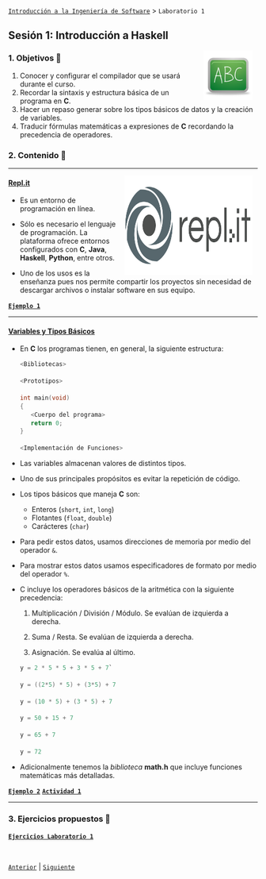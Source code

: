 [`Introducción a la Ingeniería de Software`](../README.md) > `Laboratorio 1`

## Sesión 1: Introducción a Haskell

<img src="../imagenes/pizarron.png" align="right" height="100" width="100" hspace="10">

### 1. Objetivos :dart:

1. Conocer y configurar el compilador que se usará durante el curso.
1. Recordar la sintaxis y estructura básica de un programa en __C__.
1. Hacer un repaso generar sobre los tipos básicos de datos y la creación de variables.
1. Traducir fórmulas matemáticas a expresiones de __C__ recordando la precedencia de operadores.

### 2. Contenido :blue_book:

---

<img src="imagenes/slide1.png" align="right" height="200" width="260" hspace="10">

#### <ins>Repl.it</ins>

- Es un entorno de programación en línea.

- Sólo es necesario el lenguaje de programación. La plataforma ofrece entornos configurados con __C__, __Java__, __Haskell__, __Python__, entre otros.

- Uno de los usos es la enseñanza pues nos permite compartir los proyectos sin necesidad de descargar archivos o instalar software en sus equipo. 

[**`Ejemplo 1`**](ejemplo01/README.md)


---

#### <ins>Variables y Tipos Básicos</ins>

- En __C__ los programas tienen, en general, la siguiente estructura:

   ```c
   <Bibliotecas>

   <Prototipos>

   int main(void)
   {
      <Cuerpo del programa>
      return 0;
   }

   <Implementación de Funciones>
   ```

- Las variables almacenan valores de distintos tipos.

- Uno de sus principales propósitos es evitar la repetición de código.

- Los tipos básicos que maneja __C__ son:

   - Enteros (`short`, `int`, `long`)
   - Flotantes (`float`, `double`)
   - Carácteres (`char`)

- Para pedir estos datos, usamos direcciones de memoria por medio del operador `&`.

- Para mostrar estos datos usamos especificadores de formato por medio del operador `%`.

- C incluye los operadores básicos de la aritmética con la siguiente precedencia:

   1. Multiplicación / División / Módulo. Se evalúan de izquierda a derecha.

   1. Suma / Resta. Se evalúan de izquierda a derecha.

   1. Asignación. Se evalúa al último.

   ```c
   y = 2 * 5 * 5 + 3 * 5 + 7`

   y = ((2*5) * 5) + (3*5) + 7

   y = (10 * 5) + (3 * 5) + 7

   y = 50 + 15 + 7

   y = 65 + 7

   y = 72
   ```

- Adicionalmente tenemos la *biblioteca* __math.h__ que incluye funciones matemáticas más detalladas.

[**`Ejemplo 2`**](ejemplo02/README.md)  [**`Actividad 1`**](actividad01/README.md)

---

### 3. Ejercicios propuestos :memo:

[**`Ejercicios Laboratorio 1`**](ejercicios/README.md)

<br/>

[`Anterior`](../README.md) | [`Siguiente`](../laboratorio02/README.md)
